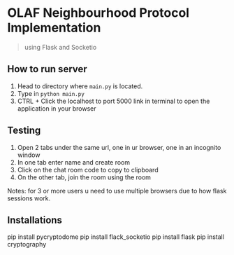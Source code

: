 # OLAF Neighbourhood Protocol Implementation
>using Flask and Socketio
## How to run server
1. Head to directory where `main.py` is located.
2. Type in `python main.py`
3. CTRL + Click the localhost to port 5000 link in terminal to open the application in your browser

## Testing
1. Open 2 tabs under the same url, one in ur browser, one in an incognito window
2. In one tab enter name and create room
3. Click on the chat room code to copy to clipboard
4. On the other tab, join the room using the room

Notes: for 3 or more users u need to use multiple browsers due to how flask sessions work.

## Installations
pip install pycryptodome
pip install flack_socketio
pip install flask
pip install cryptography